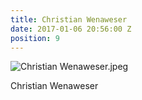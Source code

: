 ```yaml
---
title: Christian Wenaweser
date: 2017-01-06 20:56:00 Z
position: 9
---
```


![Christian Wenaweser.jpeg](/uploads/Christian%20Wenaweser.jpeg)

Christian Wenaweser